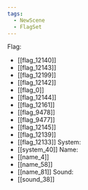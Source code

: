 ```yaml
---
tags:
  - NewScene
  - FlagSet
---
```

Flag:
- [[flag_12140]]
- [[flag_12143]]
- [[flag_12199]]
- [[flag_12142]]
- [[flag_0]]
- [[flag_12144]]
- [[flag_12161]]
- [[flag_9478]]
- [[flag_9477]]
- [[flag_12145]]
- [[flag_12139]]
- [[flag_12133]]
System:
- [[system_40]]
Name:
- [[name_4]]
- [[name_58]]
- [[name_81]]
Sound:
- [[sound_38]]
